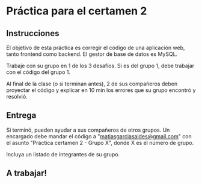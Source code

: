 # Práctica para el certamen 2

## Instrucciones

El objetivo de esta práctica es corregir el código de una aplicación web, tanto frontend como backend.
El gestor de base de datos es MySQL.

Trabaje con su grupo en 1 de los 3 desafíos.
Si es del grupo 1, debe trabajar con el código del grupo 1.

Al final de la clase (o si terminan antes), 2 de sus compañeros deben proyectar el código y explicar en 10 min los errores que su grupo encontró y resolvió. 

## Entrega

Si terminó, pueden ayudar a sus compañeros de otros grupos. 
Un encargado debe mandar el código a "matiasgarciasaldes@gmail.com" con el asunto "Práctica certamen 2 - Grupo X", donde X es el número de grupo.

Incluya un listado de integrantes de su grupo.

## A trabajar!
